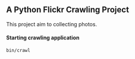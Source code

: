## A Python Flickr Crawling Project

This project aim to collecting photos.

#### Starting crawling application

```
bin/crawl
```